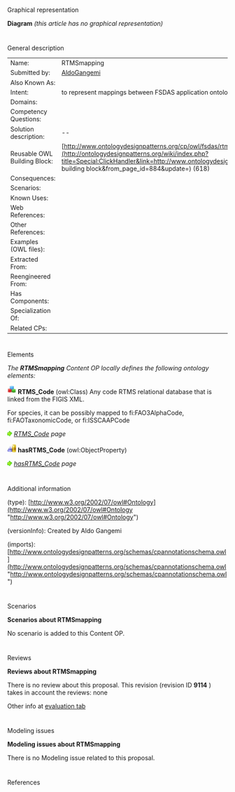 # 

 Graphical representation



__Diagram__ 
_(this article has no graphical representation)_ 




# 

 General description




|  |  |
| --- | --- |
|  Name:  |  RTMSmapping  |
|  Submitted by:  | [AldoGangemi](../User/AldoGangemi "User:AldoGangemi")  |
|  Also Known As:  |  |
|  Intent:  |  to represent mappings between FSDAS application ontology network, and RTMS ontologies  |
|  Domains:  |  |
|  Competency Questions:  |  |
|  Solution description:  |  --  |
|  Reusable OWL Building Block:  | [http://www.ontologydesignpatterns.org/cp/owl/fsdas/rtmsmapping.owl](http://ontologydesignpatterns.org/wiki/index.php?title=Special:ClickHandler&link=http://www.ontologydesignpatterns.org/cp/owl/fsdas/rtmsmapping.owl&message=OWL building block&from_page_id=884&update=)  (618)  |
|  Consequences:  |  |
|  Scenarios:  |  |
|  Known Uses:  |  |
|  Web References:  |  |
|  Other References:  |  |
|  Examples (OWL files):  |  |
|  Extracted From:  |  |
|  Reengineered From:  |  |
|  Has Components:  |  |
|  Specialization Of:  |  |
|  Related CPs:  |  |



  





# 

 Elements



_The
 __RTMSmapping__ 
 Content OP locally defines the following ontology elements:_ 





[![Class](images/thumb/2/27/Class.gif/20px-Class.gif)](../Image/Class.gif "Class")
__RTMS\_Code__ 
 (owl:Class) Any code RTMS relational database that is linked from the FIGIS XML.
 
 For species, it can be possibly mapped to fi:FAO3AlphaCode, fi:FAOTaxonomicCode, or fi:ISSCAAPCode
 



[![](images/thumb/8/87/ArrowRight.gif/11px-ArrowRight.gif)](../Image/ArrowRight.gif "ArrowRight.gif")
_[RTMS\_Code](../Submissions/RTMSmapping/RTMS_Code "Submissions:RTMSmapping/RTMS Code") 
 page_ 



[![ObjectProperty](images/thumb/c/c3/ObjectProperty.gif/20px-ObjectProperty.gif)](../Image/ObjectProperty.gif "ObjectProperty")
__hasRTMS\_Code__ 
 (owl:ObjectProperty)
 
[![](images/thumb/8/87/ArrowRight.gif/11px-ArrowRight.gif)](../Image/ArrowRight.gif "ArrowRight.gif")
_[hasRTMS\_Code](../Submissions/RTMSmapping/hasRTMS_Code "Submissions:RTMSmapping/hasRTMS Code") 
 page_ 


# 

 Additional information



 (type):
 [http://www.w3.org/2002/07/owl#Ontology](http://www.w3.org/2002/07/owl#Ontology "http://www.w3.org/2002/07/owl#Ontology") 




 (versionInfo): Created by Aldo Gangemi
 



 (imports):
 [http://www.ontologydesignpatterns.org/schemas/cpannotationschema.owl](http://www.ontologydesignpatterns.org/schemas/cpannotationschema.owl "http://www.ontologydesignpatterns.org/schemas/cpannotationschema.owl") 




# 

 Scenarios




__Scenarios about RTMSmapping__ 


 No scenario is added to this Content OP.
 




# 

 Reviews




__Reviews about RTMSmapping__ 


 There is no review about this proposal.
This revision (revision ID
 __9114__ 
 ) takes in account the reviews: none
 



 Other info at
 [evaluation tab](http://ontologydesignpatterns.org/wiki/index.php?title=Submissions:RTMSmapping&action=evaluation "http://ontologydesignpatterns.org/wiki/index.php?title=Submissions:RTMSmapping&action=evaluation") 





  





# 

 Modeling issues




__Modeling issues about RTMSmapping__ 


 There is no Modeling issue related to this proposal.
 




  





# 

 References